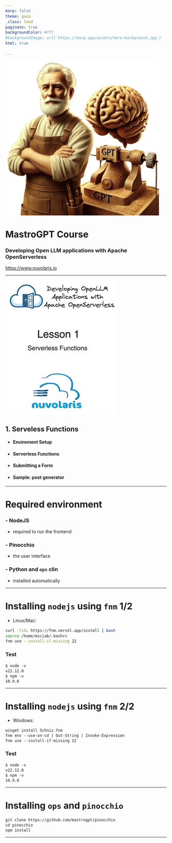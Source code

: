 ```yaml
---
marp: false
theme: gaia
_class: lead
paginate: true
backgroundColor: #fff
#backgroundImage: url('https://marp.app/assets/hero-background.jpg')
html: true

---
```

![bg left:50% 100%](./mastrogpt.png)

# MastroGPT Course
### Developing Open LLM applications with Apache OpenServerless 

https://www.nuvolaris.io

---
![bg left:50% 80%](./1-intro.excalidraw.png)

## 1. Serveless Functions

- #### Enviroment Setup
- #### Serverless Functions
- #### Submitting a Form
- #### Sample: post generator

---
# Required environment

### - NodeJS 
- required to run the frontend
### - Pinocchio
- the user interface
### - Python and `ops` clin
- installed automatically

---
# Installing `nodejs` using `fnm` 1/2

- Linux/Mac:

```bash
curl -fsSL https://fnm.vercel.app/install | bash
source /home/msciab/.bashrc
fnm use --install-if-missing 22
```

### Test
```
$ node -v
v22.12.0
$ npm -v
10.9.0
```

---
# Installing `nodejs` using `fnm` 2/2


- Windows: 
```
winget install Schniz.fnm
fnm env --use-on-cd | Out-String | Invoke-Expression
fnm use --install-if-missing 22
```
### Test
```
$ node -v
v22.12.0
$ npm -v
10.9.0
```

---
# Installing `ops` and `pinocchio`

```
git clone https://github.com/mastrogpt/pinocchio
cd pinocchio
npm install
```

---


